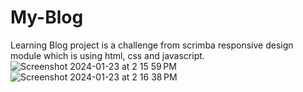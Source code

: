 # My-Blog
Learning Blog project is a challenge from scrimba responsive design module which is using html, css and javascript.
![Screenshot 2024-01-23 at 2 15 59 PM](https://github.com/OlgaMinaievaWebDev/My-Blog/assets/76005826/f62a7ff0-8865-49aa-8f90-f97e9c89b772)
![Screenshot 2024-01-23 at 2 16 38 PM](https://github.com/OlgaMinaievaWebDev/My-Blog/assets/76005826/470662cc-d81a-401e-a67f-5abd47127125)


